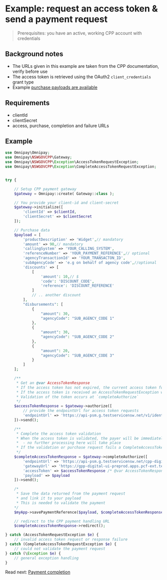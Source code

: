 # Example: request an access token & send a payment request

> Prerequisites: you have an active, working CPP account with credentials


## Background notes

- The URLs given in this example are taken from the CPP documentation, verify before use
- The access token is retrieved using the OAuth2 `client_credentials` grant type
- Example [purchase payloads are available](https://documenter.getpostman.com/view/7222098/SzfCSkTn?version=latest#9e9d6f24-2d16-4e70-85b1-f4caed287805)

## Requirements

+ clientId
+ clientSecret
+ access, purchase, completion and failure URLs


## Example

```php
use Omnipay\Omnipay;
use Omnipay\NSWGOVCPP\Gateway;
use Omnipay\NSWGOVCPP\Exception\AccessTokenRequestException;
use Omnipay\NSWGOVCPP\Exception\CompleteAccessTokenRequestException;


try {

    // Setup CPP payment gateway
    $gateway = Omnipay::create( Gateway::class );

    // You provide your client-id and client-secret
    $gateway->initialize([
        'clientId' => $clientId,
        'clientSecret' => $clientSecret
    ]);

    // Purchase data
    $payload = [
        'productDescription' => 'Widget',// mandatory
        'amount' => 90,// mandatory
        'callingSystem' => 'YOUR_CALLING_SYSTEM',
        'referenceNumber' => 'YOUR_PAYMENT_REFERENCE',// optional
        'agencyTransactionId' => 'YOUR_TRANSACTON_ID',
        'subAgencyCode' => 'e.g on behalf of agency code',//optional
        'discounts' => [
            [
                'amount': 10,// $
                'code': 'DISCOUNT_CODE',
                'reference': 'DISCOUNT_REFERENCE'
            ]
            // .. another discount
        ],
        "disbursements": [
            {
                "amount": 30,
                "agencyCode": "SUB_AGENCY_CODE 1"
            },
            {
                "amount": 30,
                "agencyCode": "SUB_AGENCY_CODE 2"
            },
            {
                "amount": 20,
                "agencyCode": "SUB_AGENCY_CODE 3"
            }
        ]
    ];

    /**
     * Get an @var AccessTokenResponse
     * If the access token has not expired, the current access token for the session will be returned
     * If the access token is received an AccessTokenRequestException will be thrown
     * Validation of the token occurs at `completeAuthorize`
     */
    $accessTokenResponse = $gateway->authorize([
        // provide the endpointUrl for access token requests
        'endpointUrl' => 'https://api-psm.g.testservicensw.net/v1/identity/oauth/client-credentials/token'
    ])->send();

    /**
     * Complete the access token validation
     * When the access token is validated, the payer will be immediately redirected to the gatewayUrl
     *  - no further processing here will take place
     * If the validation or purchase request fails a CompleteAccessTokenRequestException will be thrown
     */
    $completeAccessTokenResponse = $gateway->completeAuthorize([
        'endpointUrl' => 'https://api-psm.g.testservicensw.net/cpp-digital/api/request-payment',
        'gatewayUrl' => 'https://gpp-digital-ui-preprod.apps.pcf-ext.testservicensw.net',
        'accessToken' => $accessTokenResponse /* @var AccessTokenResponse */
        'payload' => $payload
    ])->send();

    /*
     * Save the data returned from the payment request
     * and link it to your payload
     * This is needed to validate the payment
    */
    $myApp->savePaymentReference($payload, $completeAccessTokenResponse);

    // redirect to the CPP payment handling URL
    $completeAccessTokenResponse->redirect();

} catch (AccessTokenRequestException $e) {
    // invalid access token request or response failure
} catch (CompleteAccessTokenRequestException $e) {
    // could not validate the payment request
} catch (\Exception $e) {
    // general exception handling
}
```

Read next: [Payment completion](./003_payment_competion.md)

